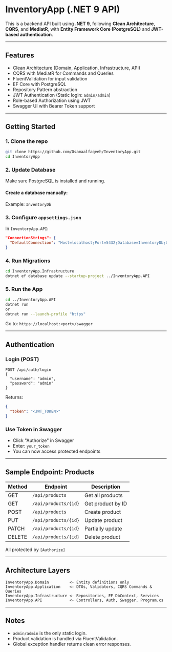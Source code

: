 # InventoryApp (.NET 9 API)

This is a backend API built using **.NET 9**, following **Clean Architecture**, **CQRS**, and **MediatR**, with **Entity Framework Core (PostgreSQL)** and **JWT-based authentication**.

---

## Features

* Clean Architecture (Domain, Application, Infrastructure, API)
* CQRS with MediatR for Commands and Queries
* FluentValidation for input validation
* EF Core with PostgreSQL
* Repository Pattern abstraction
* JWT Authentication (Static login: `admin/admin`)
* Role-based Authorization using JWT
* Swagger UI with Bearer Token support

---

## Getting Started

### 1. Clone the repo

```bash
git clone https://github.com/Osamaalfaqeeh/InventoryApp.git
cd InventoryApp
```

### 2. Update Database

Make sure PostgreSQL is installed and running.

#### Create a database manually:

Example: `InventoryDb`

### 3. Configure `appsettings.json`

In `InventoryApp.API`:

```json
"ConnectionStrings": {
  "DefaultConnection": "Host=localhost;Port=5432;Database=InventoryDb;Username=postgres;Password=your_password"
}
```

### 4. Run Migrations

```bash
cd InventoryApp.Infrastructure
dotnet ef database update --startup-project ../InventoryApp.API
```

### 5. Run the App

```bash
cd ../InventoryApp.API
dotnet run
or
dotnet run --launch-profile "https"
```

Go to: `https://localhost:<port>/swagger`

---

## Authentication

### Login (POST)

```http
POST /api/auth/login
{
  "username": "admin",
  "password": "admin"
}
```

Returns:

```json
{
  "token": "<JWT_TOKEN>"
}
```

### Use Token in Swagger

* Click "Authorize" in Swagger
* Enter: `your_token`
* You can now access protected endpoints

---

## Sample Endpoint: Products

| Method | Endpoint             | Description       |
| ------ | -------------------- | ----------------- |
| GET    | `/api/products`      | Get all products  |
| GET    | `/api/products/{id}` | Get product by ID |
| POST   | `/api/products`      | Create product    |
| PUT    | `/api/products/{id}` | Update product    |
| PATCH  | `/api/products/{id}` | Partially update  |
| DELETE | `/api/products/{id}` | Delete product    |

All protected by `[Authorize]`

---

## Architecture Layers

```
InventoryApp.Domain         <- Entity definitions only
InventoryApp.Application    <- DTOs, Validators, CQRS Commands & Queries
InventoryApp.Infrastructure <- Repositories, EF DbContext, Services
InventoryApp.API            <- Controllers, Auth, Swagger, Program.cs
```

---

## Notes

* `admin/admin` is the only static login.
* Product validation is handled via FluentValidation.
* Global exception handler returns clean error responses.
